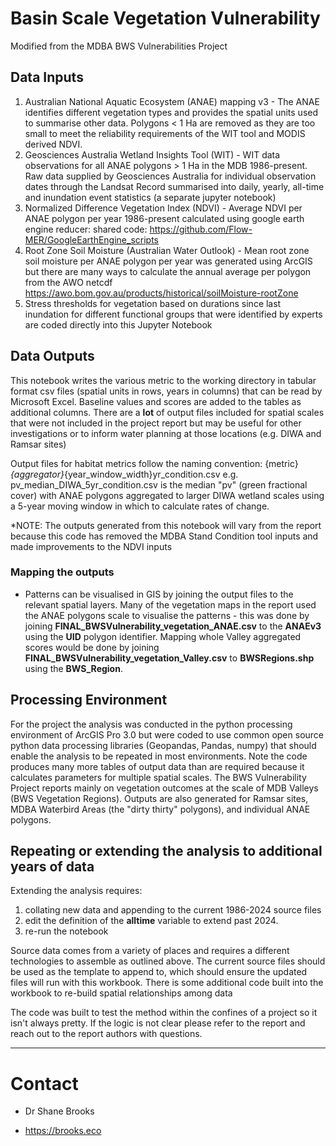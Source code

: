 # Basin Scale Vegetation Vulnerability

Modified from the MDBA BWS Vulnerabilities Project

## Data Inputs

 1. Australian National Aquatic Ecosystem (ANAE) mapping  v3 - The ANAE identifies different vegetation types and provides the spatial units used to summarise other data. Polygons < 1 Ha are removed as they are too small to meet the reliability requirements of the WIT tool and MODIS derived NDVI.  
 1. Geosciences Australia Wetland Insights Tool (WIT) - WIT data observations for all ANAE polygons > 1 Ha in the MDB 1986-present.  Raw data supplied by Geosciences Australia for individual observation dates through the Landsat Record summarised into daily, yearly, all-time and inundation event statistics (a separate jupyter notebook)
 1. Normalized Difference Vegetation Index (NDVI) - Average NDVI per ANAE polygon per year 1986-present calculated using google earth engine reducer: shared code: <https://github.com/Flow-MER/GoogleEarthEngine_scripts>
 1. Root Zone Soil Moisture (Australian Water Outlook) - Mean root zone soil moisture per ANAE polygon per year was generated using ArcGIS but there are many ways to calculate the annual average per polygon from the AWO netcdf   <https://awo.bom.gov.au/products/historical/soilMoisture-rootZone>
 1. Stress thresholds for vegetation based on durations since last inundation for different functional groups that were identified by experts are coded directly into this Jupyter Notebook

## Data Outputs

This notebook writes the various metric to the working directory in tabular format csv files (spatial units in rows, years in columns) that can be read by Microsoft Excel.  Baseline values and scores are added to the tables as additional columns. There are a **lot** of output files included for spatial scales that were not included in the project report but may be useful for other investigations or to inform water planning at those locations (e.g. DIWA and Ramsar sites)

Output files for habitat metrics follow the naming convention: {metric}_{aggregator}_{year_window_width}yr_condition.csv
e.g.  pv_median_DIWA_5yr_condition.csv  is the median "pv" (green fractional cover) with ANAE polygons aggregated to larger DIWA wetland scales using a 5-year moving window in which to calculate rates of change.  

*NOTE:  The outputs generated from this notebook will vary from the report because this code has removed the MDBA Stand Condition tool inputs and made improvements to the NDVI inputs

### Mapping the outputs

* Patterns can be visualised in GIS by joining the output files to the relevant spatial layers.  Many of the vegetation maps in the report used the ANAE polygons scale to visualise the patterns - this was done by joining **FINAL_BWSVulnerability_vegetation_ANAE.csv** to the **ANAEv3** using the **UID** polygon identifier.  Mapping whole Valley aggregated scores would be done by joining **FINAL_BWSVulnerability_vegetation_Valley.csv** to **BWSRegions.shp** using the **BWS_Region**.

## Processing Environment

For the project the analysis was conducted in the python processing environment of ArcGIS Pro 3.0 but were coded to use common open source python data processing libraries (Geopandas, Pandas, numpy) that should enable the analysis to be repeated in most environments.
Note the code produces many more tables of output data than are required because it calculates parameters for multiple spatial scales.  The BWS Vulnerability Project reports mainly on vegetation outcomes at the scale of MDB Valleys (BWS Vegetation Regions). Outputs are also generated for Ramsar sites, MDBA Waterbird Areas (the "dirty thirty" polygons), and individual ANAE polygons.

## Repeating or extending the analysis to additional years of data

Extending the analysis requires:

1. collating new data and appending to the current 1986-2024 source files
1. edit the definition of the **alltime** variable to extend past 2024.
1. re-run the notebook

Source data comes from a variety of places and requires a different technologies to assemble as outlined above.  The current source files should be used as the template to append to,  which should ensure the updated files will run with this workbook.  There is some additional code built into the workbook to re-build spatial relationships among data

The code was built to test the method within the confines of a project so it isn't always pretty.    If the logic is not clear please refer to the report and reach out to the report authors with questions.

***

# Contact

* Dr Shane Brooks

* <https://brooks.eco>
